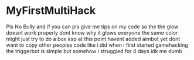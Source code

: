 # MyFirstMultiHack
Pls No Bully and if you can pls give me tips on my code so the the glow doesnt work properly dont know why it glows everyone the same color might just try to do a box esp at this point havent added aimbot yet dont want to copy other peoples code like i did when i first started gamehacking the triggerbot is simple but somehow i struggled for 4 days idk me dumb 
